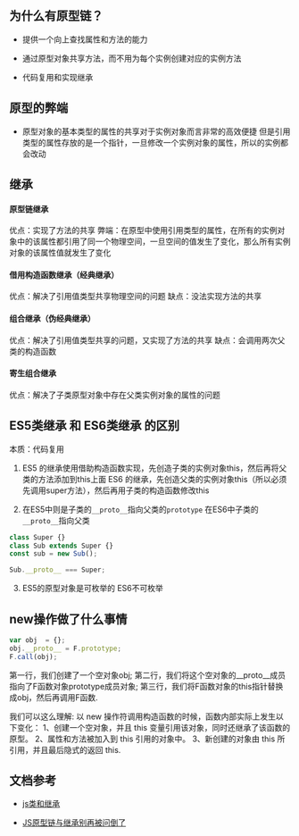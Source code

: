 ## 为什么有原型链？

- 提供一个向上查找属性和方法的能力

- 通过原型对象共享方法，而不用为每个实例创建对应的实例方法

- 代码复用和实现继承

## 原型的弊端

- 原型对象的基本类型的属性的共享对于实例对象而言非常的高效便捷
但是引用类型的属性存放的是一个指针，一旦修改一个实例对象的属性，所以的实例都会改动

## 继承

#### 原型链继承

优点：实现了方法的共享
弊端：在原型中使用引用类型的属性，在所有的实例对象中的该属性都引用了同一个物理空间，一旦空间的值发生了变化，那么所有实例对象的该属性值就发生了变化

#### 借用构造函数继承（经典继承）

优点：解决了引用值类型共享物理空间的问题
缺点：没法实现方法的共享

#### 组合继承（伪经典继承）

优点：解决了引用值类型共享的问题，又实现了方法的共享
缺点：会调用两次父类的构造函数

#### 寄生组合继承

优点：解决了子类原型对象中存在父类实例对象的属性的问题

## ES5类继承 和 ES6类继承 的区别

本质：代码复用

1. ES5 的继承使用借助构造函数实现，先创造子类的实例对象this，然后再将父类的方法添加到this上面
ES6 的继承，先创造父类的实例对象this（所以必须先调用super方法），然后再用子类的构造函数修改this

2. 在ES5中则是子类的`__proto__`指向父类的`prototype`
在ES6中子类的`__proto__`指向父类
```js
class Super {}
class Sub extends Super {}
const sub = new Sub();

Sub.__proto__ === Super;
```

3. ES5的原型对象是可枚举的
ES6不可枚举

## new操作做了什么事情

```js
var obj  = {};
obj.__proto__ = F.prototype;
F.call(obj);
```

第一行，我们创建了一个空对象obj;
第二行，我们将这个空对象的__proto__成员指向了F函数对象prototype成员对象;
第三行，我们将F函数对象的this指针替换成obj，然后再调用F函数.

我们可以这么理解: 以 new 操作符调用构造函数的时候，函数内部实际上发生以下变化：
1、创建一个空对象，并且 this 变量引用该对象，同时还继承了该函数的原型。
2、属性和方法被加入到 this 引用的对象中。
3、新创建的对象由 this 所引用，并且最后隐式的返回 this.

## 文档参考

- [js类和继承](https://github.com/ziyi2/js/blob/master/JS%E7%B1%BB%E5%92%8C%E7%BB%A7%E6%89%BF.md)

- [JS原型链与继承别再被问倒了](https://juejin.im/post/58f94c9bb123db411953691b#heading-4)